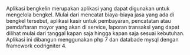 Aplikasi bengkelin merupakan aplikasi yang dapat digunakan untuk mengelola bengkel.
Mulai dari mencatat biaya-biaya jasa yang ada di bengkel tersebut, aplikasi kasir untuk pembayaran, pencatatan atau pemdaftaran moyor yang akan di service, laporan transaksi yang dapat dilihat mulai dari tanggal kapan saja hingga kapan saja sesuai kebutuhan.
Aplikasi ini dibangun menggunakan php 7 dan databade mysql dengan framework codrigniter 4.
